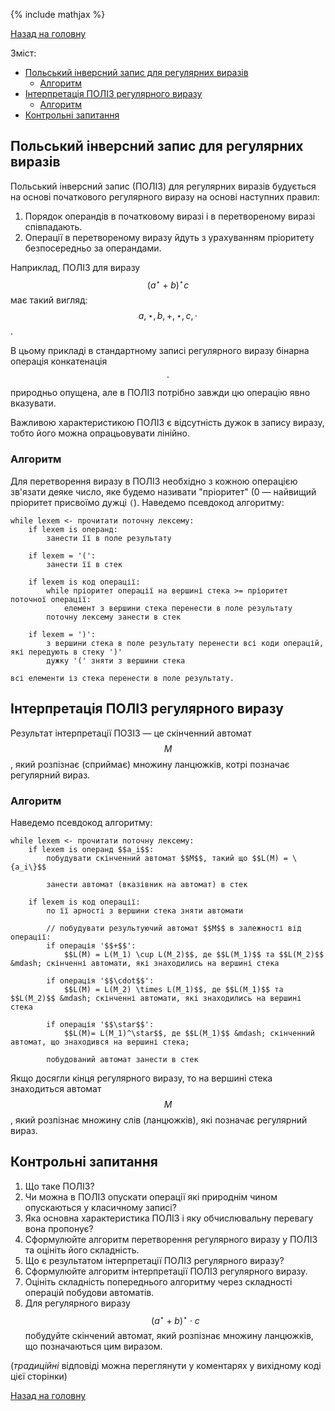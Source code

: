 {% include mathjax %}

[Назад на головну](../README.md)

Зміст:
- [Польський інверсний запис для регулярних виразів](#польський-інверсний-запис-для-регулярних-виразів)
	- [Алгоритм](#алгоритм)
- [Інтерпретація ПОЛІЗ регулярного виразу](#інтерпретація-поліз-регулярного-виразу)
	- [Алгоритм](#алгоритм-1)
- [Контрольні запитання](#контрольні-запитання)

## Польський інверсний запис для регулярних виразів

Польський інверсний запис (ПОЛІЗ) для регулярних виразів будується на
основі початкового регулярного виразу на основі наступних правил:
1. Порядок операндів в початковому виразі і в перетвореному виразі співпадають.
2. Операції в перетвореному виразу йдуть з урахуванням пріоритету
	безпосередньо за операндами.

Наприклад, ПОЛІЗ для виразу $$(a^\star+b)^\star c$$ має такий вигляд: $$a, \star, b, +, \star, c, \cdot$$.

В цьому прикладі в стандартному записі регулярного виразу бінарна операція
конкатенація $$\cdot$$ природньо опущена, але в ПОЛІЗ потрібно завжди цю операцію
явно вказувати. 

Важливою характеристикою ПОЛІЗ є відсутність дужок в запису
виразу, тобто його можна опрацьовувати лінійно.

### Алгоритм

Для перетворення виразу в ПОЛІЗ необхідно з кожною операцією зв'язати
деяке число, яке будемо називати "пріоритет" (0 &mdash; найвищий пріоритет присвоїмо
дужці `(`). Наведемо псевдокод алгоритму:

```
while lexem <- прочитати поточну лексему:
	if lexem is операнд:
		занести її в поле результату
	
	if lexem = '(':
		занести її в стек
	
	if lexem is код операції:
		while пріоритет операції на вершині	стека >= пріоритет поточної операції:
			елемент з вершини стека перенести в поле результату
		поточну лексему занести в стек
	
	if lexem = ')':
		з вершини стека в поле результату перенести всі коди операцій, які передують в стеку ')'
		дужку '(' зняти з вершини стека

всі елементи із стека перенести в поле результату.
```

## Інтерпретація ПОЛІЗ регулярного виразу

Результат інтерпретації ПОЗІЗ &mdash; це скінченний автомат $$M$$, який розпізнає
(сприймає) множину ланцюжків, котрі позначає регулярний вираз.

### Алгоритм

Наведемо псевдокод алгоритму:

```
while lexem <- прочитати поточну лексему:
	if lexem is операнд $$a_i$$:
		побудувати скінченний автомат $$M$$, такий що $$L(M) = \{a_i\}$$
	
		занести автомат (вказівник на автомат) в стек
	
	if lexem is код операції:
		по її арності з вершини стека зняти автомати

		// побудувати результуючий автомат $$M$$ в залежності від операції:
		if операція '$$+$$':
			$$L(M) = L(M_1) \cup L(M_2)$$, де $$L(M_1)$$ та $$L(M_2)$$ &mdash; скінченні автомати, які знаходились на вершині стека
		
		if операція '$$\cdot$$':
			$$L(M) = L(M_2) \times L(M_1)$$, де $$L(M_1)$$ та $$L(M_2)$$ &mdash; скінченні автомати, які знаходились на вершині стека

		if операція '$$\star$$':
			$$L(M)= L(M_1)^\star$$, де $$L(M_1)$$ &mdash; скінченний автомат, що знаходився на вершині стека;

		побудований автомат занести в стек
```

Якщо досягли кінця регулярного виразу, то на вершині стека знаходиться
автомат $$M$$, який розпізнає множину слів (ланцюжків), які позначає
регулярний вираз.

## Контрольні запитання

1. Що таке ПОЛІЗ?
2. Чи можна в ПОЛІЗ опускати операції які природнім чином опускаються у класичному записі?
	<!--ні-->
3. Яка основна характеристика ПОЛІЗ і яку обчислювальну перевагу вона пропонує?
	<!--відсутність дужок дозволяє (природнім чином) обчислювати вирази лінійно-->
4. Сформулюйте алгоритм перетворення регулярного виразу у ПОЛІЗ та оцініть його складність.
5. Що є результатом інтерпретації ПОЛІЗ регулярного виразу?
	<!--скінченний автомат який розпознає ту ж мову яку описує регулярний вираз-->
6. Сформулюйте алгоритм інтерпретації ПОЛІЗ регулярного виразу.
7. Оцініть складність попереднього алгоритму через складності операцій побудови автоматів.
8. Для регулярного виразу $$(a^\star + b)^\star \cdot c$$ побудуйте
	скінчений автомат, який розпізнає множину ланцюжків, що позначаються цим виразом.

(_традиційні_ відповіді можна переглянути у коментарях у вихідному коді цієї сторінки)

[Назад на головну](../README.md)